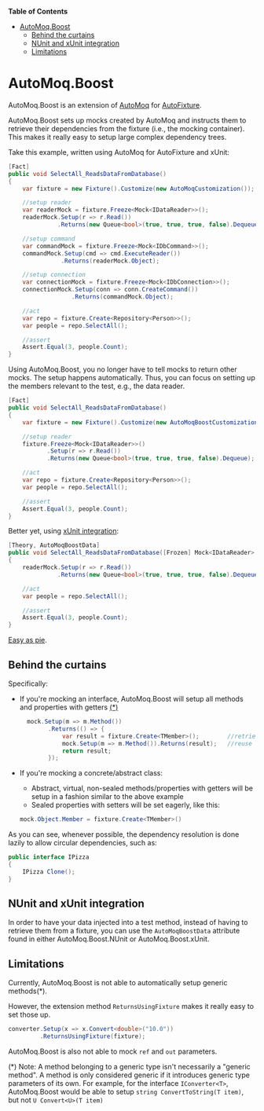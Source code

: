 **Table of Contents**

- [AutoMoq.Boost](#user-content-automoqboost)
	- [Behind the curtains](#user-content-behind-the-curtains)
	- [NUnit and xUnit integration](#user-content-nunit-and-xunit-integration)
	- [Limitations](#user-content-limitations)

# AutoMoq.Boost

AutoMoq.Boost is an extension of [AutoMoq][1] for [AutoFixture][2].

AutoMoq.Boost sets up mocks created by AutoMoq and instructs them to retrieve their dependencies from the fixture (i.e., the mocking container).
This makes it really easy to setup large complex dependency trees.

Take this example, written using AutoMoq for AutoFixture and xUnit:

```csharp
[Fact]
public void SelectAll_ReadsDataFromDatabase()
{
    var fixture = new Fixture().Customize(new AutoMoqCustomization());

    //setup reader
    var readerMock = fixture.Freeze<Mock<IDataReader>>();
    readerMock.Setup(r => r.Read())
              .Returns(new Queue<bool>(true, true, true, false).Dequeue);

    //setup command
    var commandMock = fixture.Freeze<Mock<IDbCommand>>();
    commandMock.Setup(cmd => cmd.ExecuteReader())
               .Returns(readerMock.Object);

    //setup connection
    var connectionMock = fixture.Freeze<Mock<IDbConnection>>();
    connectionMock.Setup(conn => conn.CreateCommand())
                  .Returns(commandMock.Object);

    //act 
    var repo = fixture.Create<Repository<Person>>();
    var people = repo.SelectAll();

    //assert
    Assert.Equal(3, people.Count);
}
```

Using AutoMoq.Boost, you no longer have to tell mocks to return other mocks. The setup happens automatically. Thus, you can focus on setting up the members relevant to the test, e.g., the data reader.

```csharp
[Fact]
public void SelectAll_ReadsDataFromDatabase()
{
    var fixture = new Fixture().Customize(new AutoMoqBoostCustomization());

    //setup reader
    fixture.Freeze<Mock<IDataReader>>()
           .Setup(r => r.Read())
           .Returns(new Queue<bool>(true, true, true, false).Dequeue);

    //act 
    var repo = fixture.Create<Repository<Person>>();
    var people = repo.SelectAll();

    //assert
    Assert.Equal(3, people.Count);
}
```

Better yet, using [xUnit integration](#user-content-nunit-and-xunit-integration):

```csharp
[Theory, AutoMoqBoostData]
public void SelectAll_ReadsDataFromDatabase([Frozen] Mock<IDataReader> readerMock, Repository<Person> repo)
{
    readerMock.Setup(r => r.Read())
              .Returns(new Queue<bool>(true, true, true, false).Dequeue);

    //act 
    var people = repo.SelectAll();

    //assert
    Assert.Equal(3, people.Count);  
}
```

[Easy as pie][3].

## Behind the curtains

Specifically:

- If you're mocking an interface, AutoMoq.Boost will setup all methods and properties with getters [(*)](#user-content-limitations)

  ```csharp
    mock.Setup(m => m.Method())
          .Returns(() => {
              var result = fixture.Create<TMember>();        //retrieve value from the fixture (lazily)
              mock.Setup(m => m.Method()).Returns(result);   //reuse this value the next time the member is invoked
              return result;
          });
    ```
- If you're mocking a concrete/abstract class:
    - Abstract, virtual, non-sealed methods/properties with getters will be setup in a fashion similar to the above example
    - Sealed properties with setters will be set eagerly, like this:
    
    ```csharp
    mock.Object.Member = fixture.Create<TMember>()
    ```

As you can see, whenever possible, the dependency resolution is done lazily to allow circular dependencies, such as:

```csharp
public interface IPizza
{
    IPizza Clone();
}
```




## NUnit and xUnit integration

In order to have your data injected into a test method, instead of having to retrieve them from a fixture, you can use the `AutoMoqBoostData` attribute found in either AutoMoq.Boost.NUnit or AutoMoq.Boost.xUnit.

## Limitations

Currently, AutoMoq.Boost is not able to automatically setup generic methods(*).

However, the extension method `ReturnsUsingFixture` makes it really easy to set those up.

```csharp
converter.Setup(x => x.Convert<double>("10.0"))
         .ReturnsUsingFixture(fixture);
```




AutoMoq.Boost is also not able to mock `ref` and `out` parameters.


(*) Note: A method belonging to a generic type isn't necessarily a "generic method". A method is only considered generic if it introduces generic type parameters of its own. For example, for the interface `IConverter<T>`, AutoMoq.Boost would be able to setup `string ConvertToString(T item)`, but not `U Convert<U>(T item)`


 [1]: http://blog.ploeh.dk/2010/08/19/AutoFixtureasanauto-mockingcontainer/
 [2]: https://github.com/AutoFixture/AutoFixture
 [3]: http://i.imgur.com/V8UVhWI.jpg
 
